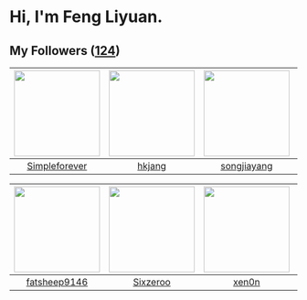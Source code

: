 # Hi, I'm Feng Liyuan.

## My Followers ([124](https://github.com/SunRunAway?tab=followers))

| <img src="https://avatars.githubusercontent.com/u/26863652?v=4" width="150" height="150" /> | <img src="https://avatars.githubusercontent.com/u/3069493?v=4" width="150" height="150" /> | <img src="https://avatars.githubusercontent.com/u/1459834?v=4" width="150" height="150" /> | <img src="https://avatars.githubusercontent.com/u/6002026?v=4" width="150" height="150" /> |
| :-----------------------------------------------------------------------------------------: | :----------------------------------------------------------------------------------------: | :----------------------------------------------------------------------------------------: | :----------------------------------------------------------------------------------------: |
|                      [Simpleforever](https://github.com/Simpleforever)                      |                             [hkjang](https://github.com/hkjang)                            |                        [songjiayang](https://github.com/songjiayang)                       |                        [codedogfish](https://github.com/codedogfish)                       |

| <img src="https://avatars.githubusercontent.com/u/11855957?v=4" width="150" height="150" /> | <img src="https://avatars.githubusercontent.com/u/20949383?v=4" width="150" height="150" /> | <img src="https://avatars.githubusercontent.com/u/1175567?v=4" width="150" height="150" /> | <img src="https://avatars.githubusercontent.com/u/9254545?v=4" width="150" height="150" /> |
| :-----------------------------------------------------------------------------------------: | :-----------------------------------------------------------------------------------------: | :----------------------------------------------------------------------------------------: | :----------------------------------------------------------------------------------------: |
|                       [fatsheep9146](https://github.com/fatsheep9146)                       |                           [Sixzeroo](https://github.com/Sixzeroo)                           |                              [xen0n](https://github.com/xen0n)                             |                            [sunl888](https://github.com/sunl888)                           |